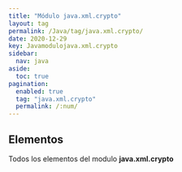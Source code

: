 ```yaml
---
title: "Módulo java.xml.crypto"
layout: tag
permalink: /Java/tag/java.xml.crypto/
date: 2020-12-29
key: Javamodulojava.xml.crypto
sidebar: 
  nav: java
aside: 
  toc: true
pagination: 
  enabled: true
  tag: "java.xml.crypto"
  permalink: /:num/
---
```


<h2>Elementos</h2>
Todos los elementos del modulo <strong>java.xml.crypto</strong>
